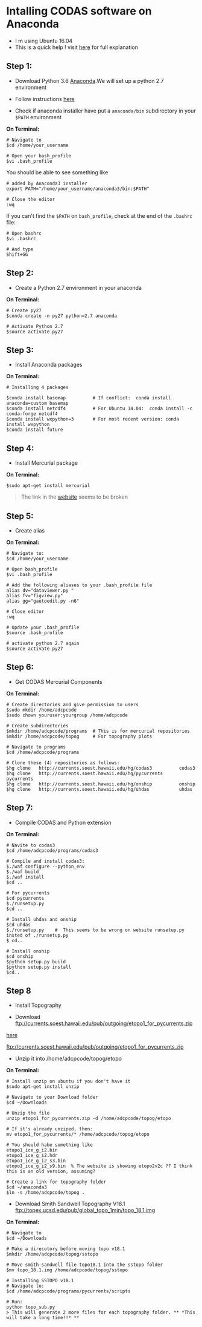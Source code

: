 # Intalling CODAS software on Anaconda
- I m using Ubuntu 16.04
- This is a quick help ! visit [here](https://currents.soest.hawaii.edu/docs/adcp_doc/codas_setup/anaconda_install/index.html) for full explanation

## Step 1:
- Download Python 3.6 [Anaconda](https://www.anaconda.com/download/#linux).We will set up a python 2.7 environment

- Follow instructions [here]( https://docs.anaconda.com/anaconda/install/linux)

- Check if anaconda installer have put a ``anaconda/bin`` subdirectory in your ``$PATH`` environment

**On Terminal:**
   
    # Navigate to
    $cd /home/your_username  

    # Open your bash_profile
    $vi .bash_profile

You should be able to see something like

    # added by Anaconda3 installer
    export PATH="/home/your_username/anaconda3/bin:$PATH"

    # Close the editor
    :wq

If you can't find the ``$PATH`` on ``bash_profile``, check at the end of the ``.bashrc`` file:

    # Open bashrc
    $vi .bashrc

    # And type
    Shift+GG

## Step 2:
- Create a Python 2.7 environment in your anaconda

**On Terminal:**

    # Create py27
    $conda create -n py27 python=2.7 anaconda
    
    # Activate Python 2.7
    $source activate py27

## Step 3:
- Install Anaconda packages 

**On Terminal:**

    # Installing 4 packages
    
    $conda install basemap          # If conflict:  conda install anaconda=custom basemap 
    $conda install netcdf4          # For Ubuntu 14.04:  conda install -c conda-forge netcdf4   
    $conda install wxpython=3       # For most recent version: conda install wxpython
    $conda install future

## Step 4:
- Install Mercurial package 

**On Terminal:**

    $sudo apt-get install mercurial
   > The link in the [website]( https://currents.soest.hawaii.edu/docs/adcp_doc/codas_setup/anaconda_install/index.html) seems to be broken

## Step 5:
- Create alias

**On Terminal:**
   
    # Navigate to:
    $cd /home/your_username
 
    # Open bash_profile
    $vi .bash_profile

    # Add the following aliases to your .bash_profile file
    alias dv="dataviewer.py "
    alias fv="figview.py"
    alias gg="gautoedit.py -n6"

    # Close editor
    :wq
 
    # Update your .bash_profile
    $source .bash_profile

    # activate python 2.7 again
    $source activate py27 

## Step 6:
- Get CODAS Mercurial Components

**On Terminal:**

    # Create directories and give permission to users
    $sudo mkdir /home/adcpcode
    $sudo chown youruser:yourgroup /home/adcpcode

    # Create subdirectories
    $mkdir /home/adcpcode/programs  # This is for mercurial repositories
    $mkdir /home/adcpcode/topog     # For topography plots 

    # Navigate to programs
    $cd /home/adcpcode/programs

    # Clone these (4) repositories as follows:
    $hg clone   http://currents.soest.hawaii.edu/hg/codas3          codas3
    $hg clone   http://currents.soest.hawaii.edu/hg/pycurrents      pycurrents
    $hg clone   http://currents.soest.hawaii.edu/hg/onship          onship
    $hg clone   http://currents.soest.hawaii.edu/hg/uhdas           uhdas

## Step 7:
- Compile CODAS and Python extension

**On Terminal:**
   
    # Navite to codas3
    $cd /home/adcpcode/programs/codas3

    # Compile and install codas3:
    $./waf configure --python_env
    $./waf build
    $./waf install
    $cd ..

    # For pycurrents
    $cd pycurrents
    $./runsetup.py
    $cd ..
    
    # Install uhdas and onship
    $cd uhdas 
    $./runsetup.py    #  This seems to be wrong on website runsetup.py insted of ./runsetup.py
    $ cd..
 
    # Install onship
    $cd onship
    $python setup.py build
    $python setup.py install
    $cd..

## Step 8 

- Install Topography

- Download <ftp://currents.soest.hawaii.edu/pub/outgoing/etopo1_for_pycurrents.zip> 

[here](ftp://currents.soest.hawaii.edu/pub/outgoing/etopo1_for_pycurrents.zip)

<ftp://currents.soest.hawaii.edu/pub/outgoing/etopo1_for_pycurrents.zip>


- Unzip it into /home/adcpcode/topog/etopo

**On Terminal:**
   
    # Install unzip on ubuntu if you don't have it
    $sudo apt-get install unzip
    
    # Navigato to your Download folder
    $cd ~/Downloads

    # Unzip the file
    unzip etopo1_for_pycurrents.zip -d /home/adcpcode/topog/etopo
   
    # If it's already unziped, then:
    mv etopo1_for_pycurrents/* /home/adcpcode/topog/etopo

    # You should habe something like
    etopo1_ice_g_i2.bin
    etopo1_ice_g_i2.hdr
    etopo1_ice_g_i2_s3.bin
    etopo1_ice_g_i2_s9.bin  % The website is showing etopo2v2c ?? I think this is an old version, assuming?

    # Create a link for topography folder 
    $cd ~/anaconda3
    $ln -s /home/adcpcode/topog .

- Download Smith Sandwell Topography V18.1 <ftp://topex.ucsd.edu/pub/global_topo_1min/topo_18.1.img>



**On Terminal:**

    # Navigate to
    $cd ~/Downloads

    # Make a direcotory before moving topo v18.1 
    $mkdir /home/adcpcode/topog/sstopo

    # Move smith-sandwell file topo18.1 into the sstopo folder
    $mv topo_18.1.img /home/adcpcode/topog/sstopo

    # Installing SSTOPO v18.1
    # Navigate to:
    $cd /home/adcpcode/programs/pycurrents/scripts
	
    # Run:
    python topo_sub.py 
    > This will generate 2 more files for each topography folder. ** *This will take a long time!!* **

    
    










